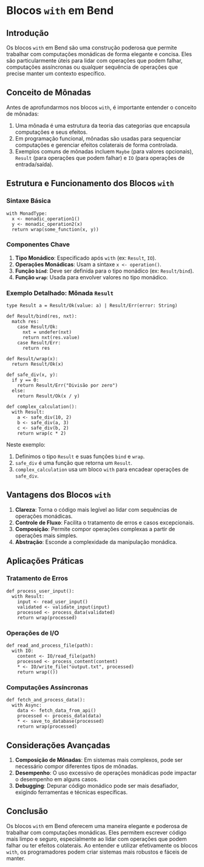 # Blocos `with` em Bend

## Introdução

Os blocos `with` em Bend são uma construção poderosa que permite trabalhar com computações monádicas de forma elegante e concisa. Eles são particularmente úteis para lidar com operações que podem falhar, computações assíncronas ou qualquer sequência de operações que precise manter um contexto específico.

## Conceito de Mônadas

Antes de aprofundarmos nos blocos `with`, é importante entender o conceito de mônadas:

1. Uma mônada é uma estrutura da teoria das categorias que encapsula computações e seus efeitos.
2. Em programação funcional, mônadas são usadas para sequenciar computações e gerenciar efeitos colaterais de forma controlada.
3. Exemplos comuns de mônadas incluem `Maybe` (para valores opcionais), `Result` (para operações que podem falhar) e `IO` (para operações de entrada/saída).

## Estrutura e Funcionamento dos Blocos `with`

### Sintaxe Básica

```bend
with MonadType:
  x <- monadic_operation1()
  y <- monadic_operation2(x)
  return wrap(some_function(x, y))
```

### Componentes Chave

1. **Tipo Monádico**: Especificado após `with` (ex: `Result`, `IO`).
2. **Operações Monádicas**: Usam a sintaxe `x <- operation()`.
3. **Função `bind`**: Deve ser definida para o tipo monádico (ex: `Result/bind`).
4. **Função `wrap`**: Usada para envolver valores no tipo monádico.

### Exemplo Detalhado: Mônada `Result`

```bend
type Result a = Result/Ok(value: a) | Result/Err(error: String)

def Result/bind(res, nxt):
  match res:
    case Result/Ok:
      nxt = undefer(nxt)
      return nxt(res.value)
    case Result/Err:
      return res

def Result/wrap(x):
  return Result/Ok(x)

def safe_div(x, y):
  if y == 0:
    return Result/Err("Divisão por zero")
  else:
    return Result/Ok(x / y)

def complex_calculation():
  with Result:
    a <- safe_div(10, 2)
    b <- safe_div(a, 3)
    c <- safe_div(b, 2)
    return wrap(c * 2)
```

Neste exemplo:
1. Definimos o tipo `Result` e suas funções `bind` e `wrap`.
2. `safe_div` é uma função que retorna um `Result`.
3. `complex_calculation` usa um bloco `with` para encadear operações de `safe_div`.

## Vantagens dos Blocos `with`

1. **Clareza**: Torna o código mais legível ao lidar com sequências de operações monádicas.
2. **Controle de Fluxo**: Facilita o tratamento de erros e casos excepcionais.
3. **Composição**: Permite compor operações complexas a partir de operações mais simples.
4. **Abstração**: Esconde a complexidade da manipulação monádica.

## Aplicações Práticas

### Tratamento de Erros

```bend
def process_user_input():
  with Result:
    input <- read_user_input()
    validated <- validate_input(input)
    processed <- process_data(validated)
    return wrap(processed)
```

### Operações de I/O

```bend
def read_and_process_file(path):
  with IO:
    content <- IO/read_file(path)
    processed <- process_content(content)
    * <- IO/write_file("output.txt", processed)
    return wrap(())
```

### Computações Assíncronas

```bend
def fetch_and_process_data():
  with Async:
    data <- fetch_data_from_api()
    processed <- process_data(data)
    * <- save_to_database(processed)
    return wrap(processed)
```

## Considerações Avançadas

1. **Composição de Mônadas**: Em sistemas mais complexos, pode ser necessário compor diferentes tipos de mônadas.
2. **Desempenho**: O uso excessivo de operações monádicas pode impactar o desempenho em alguns casos.
3. **Debugging**: Depurar código monádico pode ser mais desafiador, exigindo ferramentas e técnicas específicas.

## Conclusão

Os blocos `with` em Bend oferecem uma maneira elegante e poderosa de trabalhar com computações monádicas. Eles permitem escrever código mais limpo e seguro, especialmente ao lidar com operações que podem falhar ou ter efeitos colaterais. Ao entender e utilizar efetivamente os blocos `with`, os programadores podem criar sistemas mais robustos e fáceis de manter.